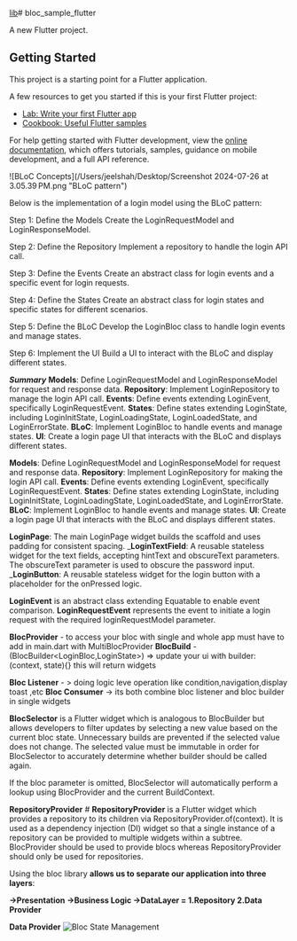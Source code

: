 [lib](..%2F..%2Fdemo_bloc_flutter%2Flib)# bloc_sample_flutter

A new Flutter project.

## Getting Started

This project is a starting point for a Flutter application.

A few resources to get you started if this is your first Flutter project:

- [Lab: Write your first Flutter app](https://docs.flutter.dev/get-started/codelab)
- [Cookbook: Useful Flutter samples](https://docs.flutter.dev/cookbook)

For help getting started with Flutter development, view the
[online documentation](https://docs.flutter.dev/), which offers tutorials,
samples, guidance on mobile development, and a full API reference.


![BLoC Concepts](/Users/jeelshah/Desktop/Screenshot 2024-07-26 at 3.05.39 PM.png "BLoC pattern")

Below is the implementation of a login model using the BLoC pattern:

Step 1: Define the Models
Create the LoginRequestModel and LoginResponseModel.

Step 2: Define the Repository
Implement a repository to handle the login API call.

Step 3: Define the Events
Create an abstract class for login events and a specific event for login requests.

Step 4: Define the States
Create an abstract class for login states and specific states for different scenarios.

Step 5: Define the BLoC
Develop the LoginBloc class to handle login events and manage states.

Step 6: Implement the UI
Build a UI to interact with the BLoC and display different states.

**_Summary_**
**Models**: Define LoginRequestModel and LoginResponseModel for request and response data.
**Repository**: Implement LoginRepository to manage the login API call.
**Events**: Define events extending LoginEvent, specifically LoginRequestEvent.
**States**: Define states extending LoginState, including LoginInitState, LoginLoadingState, LoginLoadedState, and LoginErrorState.
**BLoC**: Implement LoginBloc to handle events and manage states.
**UI**: Create a login page UI that interacts with the BLoC and displays different states.


**Models**: Define LoginRequestModel and LoginResponseModel for request and response data.
**Repository**: Implement LoginRepository for making the login API call.
**Events**: Define events extending LoginEvent, specifically LoginRequestEvent.
**States**: Define states extending LoginState, including LoginInitState, LoginLoadingState, LoginLoadedState, and LoginErrorState.
**BLoC**: Implement LoginBloc to handle events and manage states.
**UI**: Create a login page UI that interacts with the BLoC and displays different states.


**LoginPage**: The main LoginPage widget builds the scaffold and uses padding for consistent spacing.
_**LoginTextField**: A reusable stateless widget for the text fields, accepting hintText and obscureText parameters. The obscureText parameter is used to obscure the password input.
_**LoginButton**: A reusable stateless widget for the login button with a placeholder for the onPressed logic.

**LoginEvent** is an abstract class extending Equatable to enable event comparison.
**LoginRequestEvent** represents the event to initiate a login request with the required loginRequestModel parameter.


**BlocProvider** - to access your bloc with single and whole app must have to add in main.dart with MultiBlocProvider
**BlocBuild** -(BlocBuilder<LoginBloc,LoginState>) => update your ui with builder: (context, state){} this will return widgets 


**Bloc Listener** - > doing logic leve operation like condition,navigation,display toast ,etc 
**Bloc Consumer** -> its both combine bloc listener and bloc builder in single widgets

**BlocSelector** is a Flutter widget which is analogous to BlocBuilder but allows developers to filter updates by selecting a new value based on the current bloc state. Unnecessary builds are prevented if the selected value does not change. The selected value must be immutable in order for BlocSelector to accurately determine whether builder should be called again.

If the bloc parameter is omitted, BlocSelector will automatically perform a lookup using BlocProvider and the current BuildContext.

**RepositoryProvider** #
**RepositoryProvider** is a Flutter widget which provides a repository to its children via RepositoryProvider.of<T>(context). It is used as a dependency injection (DI) widget so that a single instance of a repository can be provided to multiple widgets within a subtree. BlocProvider should be used to provide blocs whereas RepositoryProvider should only be used for repositories.

Using the bloc library **allows us to separate our application into three layers**:

**->Presentation
->Business Logic
->DataLayer = 1.Repository  2.Data Provider**

**Data Provider**
![Bloc State Management](/Users/jeelshah/Desktop/bloc_ui_logic_data.png "Bloc")

